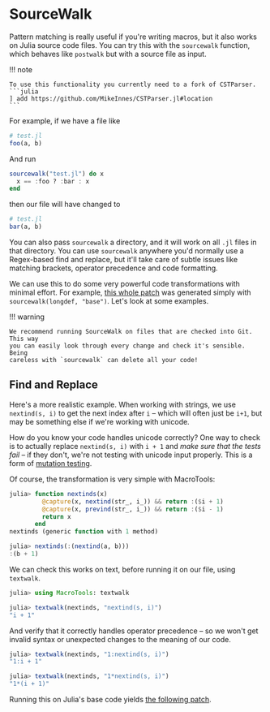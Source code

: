 # SourceWalk

Pattern matching is really useful if you're writing macros, but it also works
on Julia source code files. You can try this with the `sourcewalk` function,
which behaves like `postwalk` but with a source file as input.

!!! note

    To use this functionality you currently need to a fork of CSTParser.
    ```julia
    ] add https://github.com/MikeInnes/CSTParser.jl#location
    ```

For example, if we have a file like

```julia
# test.jl
foo(a, b)
```

And run

```julia
sourcewalk("test.jl") do x
  x == :foo ? :bar : x
end
```

then our file will have changed to

```julia
# test.jl
bar(a, b)
```

You can also pass `sourcewalk` a directory, and it will work on all `.jl` files
in that directory. You can use `sourcewalk` anywhere you'd normally use a
Regex-based find and replace, but it'll take care of subtle issues like matching
brackets, operator precedence and code formatting.

We can use this to do some very powerful code transformations with minimal
effort. For example, [this whole
patch](https://github.com/MikeInnes/julia/commit/45ccbc6a3c003accb0eedca889835071c371ae86)
was generated simply with `sourcewalk(longdef, "base")`. Let's look at some
examples.

!!! warning

    We recommend running SourceWalk on files that are checked into Git. This way
    you can easily look through every change and check it's sensible. Being
    careless with `sourcewalk` can delete all your code!

## Find and Replace

Here's a more realistic example. When working with strings, we use `nextind(s, i)`
to get the next index after `i` – which will often just be `i+1`, but may
be something else if we're working with unicode.

How do you know your code handles unicode correctly? One way to check is to
actually replace `nextind(s, i)` with `i + 1` and _make sure that the tests
fail_ – if they don't, we're not testing with unicode input properly. This is a
form of [mutation testing](https://en.wikipedia.org/wiki/Mutation_testing).

Of course, the transformation is very simple with MacroTools:

```julia
julia> function nextinds(x)
         @capture(x, nextind(str_, i_)) && return :($i + 1)
         @capture(x, prevind(str_, i_)) && return :($i - 1)
         return x
       end
nextinds (generic function with 1 method)

julia> nextinds(:(nextind(a, b)))
:(b + 1)
```

We can check this works on text, before running it on our file, using `textwalk`.

```julia
julia> using MacroTools: textwalk

julia> textwalk(nextinds, "nextind(s, i)")
"i + 1"
```

And verify that it correctly handles operator precedence – so we won't get invalid
syntax or unexpected changes to the meaning of our code.

```julia
julia> textwalk(nextinds, "1:nextind(s, i)")
"1:i + 1"

julia> textwalk(nextinds, "1*nextind(s, i)")
"1*(i + 1)"
```

Running this on Julia's base code yields [the following patch](https://github.com/MikeInnes/julia/commit/b3964317321150c4b9ae8d629f613ee1143b3629).
